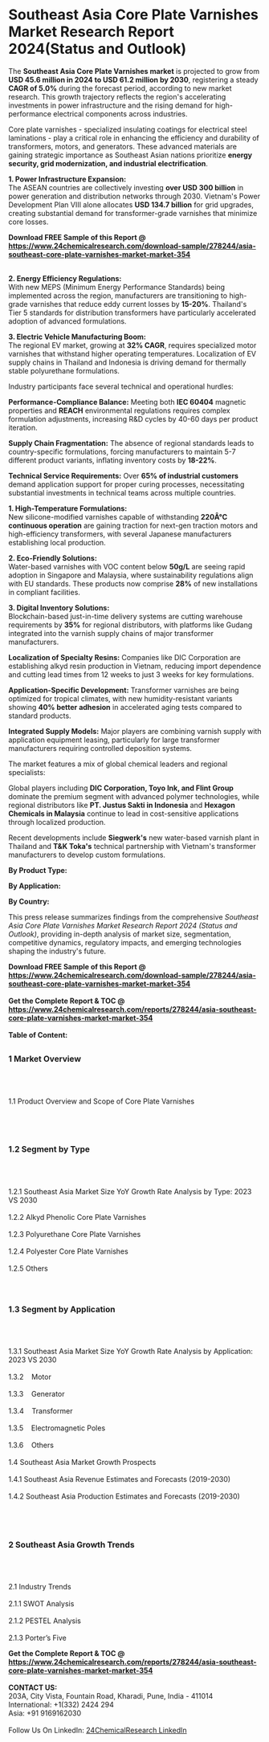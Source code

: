 <h1>Southeast Asia Core Plate Varnishes Market Research Report 2024(Status and Outlook)</h1><p>The <strong>Southeast Asia Core Plate Varnishes market</strong> is projected to grow from <strong>USD 45.6 million in 2024 to USD 61.2 million by 2030</strong>, registering a steady <strong>CAGR of 5.0%</strong> during the forecast period, according to new market research. This growth trajectory reflects the region's accelerating investments in power infrastructure and the rising demand for high-performance electrical components across industries.</p><p>Core plate varnishes - specialized insulating coatings for electrical steel laminations - play a critical role in enhancing the efficiency and durability of transformers, motors, and generators. These advanced materials are gaining strategic importance as Southeast Asian nations prioritize <strong>energy security, grid modernization, and industrial electrification</strong>.</p><p><strong>1. Power Infrastructure Expansion:</strong><br>
The ASEAN countries are collectively investing <strong>over USD 300 billion</strong> in power generation and distribution networks through 2030. Vietnam's Power Development Plan VIII alone allocates <strong>USD 134.7 billion</strong> for grid upgrades, creating substantial demand for transformer-grade varnishes that minimize core losses.</p><div><b>Download FREE Sample of this Report @ 
            <a href="https://www.24chemicalresearch.com/download-sample/278244/asia-southeast-core-plate-varnishes-market-market-354">
            https://www.24chemicalresearch.com/download-sample/278244/asia-southeast-core-plate-varnishes-market-market-354</a></b></div><br><p><strong>2. Energy Efficiency Regulations:</strong><br>
With new MEPS (Minimum Energy Performance Standards) being implemented across the region, manufacturers are transitioning to high-grade varnishes that reduce eddy current losses by <strong>15-20%</strong>. Thailand's Tier 5 standards for distribution transformers have particularly accelerated adoption of advanced formulations.</p><p><strong>3. Electric Vehicle Manufacturing Boom:</strong><br>
The regional EV market, growing at <strong>32% CAGR</strong>, requires specialized motor varnishes that withstand higher operating temperatures. Localization of EV supply chains in Thailand and Indonesia is driving demand for thermally stable polyurethane formulations.</p><p>Industry participants face several technical and operational hurdles:</p><p><strong>Performance-Compliance Balance:</strong> Meeting both <strong>IEC 60404</strong> magnetic properties and <strong>REACH</strong> environmental regulations requires complex formulation adjustments, increasing R&amp;D cycles by 40-60 days per product iteration.</p><p><strong>Supply Chain Fragmentation:</strong> The absence of regional standards leads to country-specific formulations, forcing manufacturers to maintain 5-7 different product variants, inflating inventory costs by <strong>18-22%</strong>.</p><p><strong>Technical Service Requirements:</strong> Over <strong>65% of industrial customers</strong> demand application support for proper curing processes, necessitating substantial investments in technical teams across multiple countries.</p><p><strong>1. High-Temperature Formulations:</strong><br>
New silicone-modified varnishes capable of withstanding <strong>220Â°C continuous operation</strong> are gaining traction for next-gen traction motors and high-efficiency transformers, with several Japanese manufacturers establishing local production.</p><p><strong>2. Eco-Friendly Solutions:</strong><br>
Water-based varnishes with VOC content below <strong>50g/L</strong> are seeing rapid adoption in Singapore and Malaysia, where sustainability regulations align with EU standards. These products now comprise <strong>28%</strong> of new installations in compliant facilities.</p><p><strong>3. Digital Inventory Solutions:</strong><br>
Blockchain-based just-in-time delivery systems are cutting warehouse requirements by <strong>35%</strong> for regional distributors, with platforms like Gudang integrated into the varnish supply chains of major transformer manufacturers.</p><p><strong>Localization of Specialty Resins:</strong> Companies like DIC Corporation are establishing alkyd resin production in Vietnam, reducing import dependence and cutting lead times from 12 weeks to just 3 weeks for key formulations.</p><p><strong>Application-Specific Development:</strong> Transformer varnishes are being optimized for tropical climates, with new humidity-resistant variants showing <strong>40% better adhesion</strong> in accelerated aging tests compared to standard products.</p><p><strong>Integrated Supply Models:</strong> Major players are combining varnish supply with application equipment leasing, particularly for large transformer manufacturers requiring controlled deposition systems.</p><p>The market features a mix of global chemical leaders and regional specialists:</p><p>Global players including <strong>DIC Corporation, Toyo Ink, and Flint Group</strong> dominate the premium segment with advanced polymer technologies, while regional distributors like <strong>PT. Justus Sakti in Indonesia</strong> and <strong>Hexagon Chemicals in Malaysia</strong> continue to lead in cost-sensitive applications through localized production.</p><p>Recent developments include <strong>Siegwerk's</strong> new water-based varnish plant in Thailand and <strong>T&amp;K Toka's</strong> technical partnership with Vietnam's transformer manufacturers to develop custom formulations.</p><p><strong>By Product Type:</strong>
        </p><p><strong>By Application:</strong>
        </p><p><strong>By Country:</strong>
        </p><p>This press release summarizes findings from the comprehensive <em>Southeast Asia Core Plate Varnishes Market Research Report 2024 (Status and Outlook)</em>, providing in-depth analysis of market size, segmentation, competitive dynamics, regulatory impacts, and emerging technologies shaping the industry's future.</p><div><b>Download FREE Sample of this Report @ 
            <a href="https://www.24chemicalresearch.com/download-sample/278244/asia-southeast-core-plate-varnishes-market-market-354">
            https://www.24chemicalresearch.com/download-sample/278244/asia-southeast-core-plate-varnishes-market-market-354</a></b></div><br><div><b>Get the Complete Report & TOC @ 
            <a href="https://www.24chemicalresearch.com/reports/278244/asia-southeast-core-plate-varnishes-market-market-354">
            https://www.24chemicalresearch.com/reports/278244/asia-southeast-core-plate-varnishes-market-market-354</a></b></div><br>
            <b>Table of Content:</b><p><h2><span style="font-size:16px"><strong>1 Market Overview&nbsp;&nbsp; &nbsp;</strong></span></h2><br />
<br />
<p>1.1 Product Overview and Scope of Core Plate Varnishes&nbsp;</p><br />
<br />
<h2><strong><span style="font-size:16px">1.2 Segment by Type&nbsp;&nbsp; &nbsp;</span></strong></h2><br />
<br />
<p>1.2.1 Southeast Asia Market Size YoY Growth Rate Analysis by Type: 2023 VS 2030&nbsp;&nbsp; &nbsp;<br /><br />
1.2.2 Alkyd Phenolic Core Plate Varnishes&nbsp;&nbsp; &nbsp;<br /><br />
1.2.3 Polyurethane Core Plate Varnishes<br /><br />
1.2.4 Polyester Core Plate Varnishes<br /><br />
1.2.5 Others<br /><br />
<br />
<h2><span style="font-size:16px"><strong>1.3 Segment by Application&nbsp;&nbsp;</strong></span></h2><br />
<br />
<p>1.3.1 Southeast Asia Market Size YoY Growth Rate Analysis by Application: 2023 VS 2030&nbsp;&nbsp; &nbsp;<br /><br />
1.3.2&nbsp;&nbsp; &nbsp;Motor<br /><br />
1.3.3&nbsp;&nbsp; &nbsp;Generator<br /><br />
1.3.4&nbsp;&nbsp; &nbsp;Transformer<br /><br />
1.3.5&nbsp;&nbsp; &nbsp;Electromagnetic Poles<br /><br />
1.3.6&nbsp;&nbsp; &nbsp;Others<br /><br />
1.4 Southeast Asia Market Growth Prospects&nbsp;&nbsp; &nbsp;<br /><br />
1.4.1 Southeast Asia Revenue Estimates and Forecasts (2019-2030)&nbsp;&nbsp; &nbsp;<br /><br />
1.4.2 Southeast Asia Production Estimates and Forecasts (2019-2030)&nbsp;&nbsp;</p><br />
<br />
<h2><span style="font-size:16px"><strong>2 Southeast Asia Growth Trends&nbsp;&nbsp; &nbsp;</strong></span></h2><br />
<br />
<p>2.1 Industry Trends&nbsp;&nbsp; &nbsp;<br /><br />
2.1.1 SWOT Analysis&nbsp;&nbsp; &nbsp;<br /><br />
2.1.2 PESTEL Analysis&nbsp;&nbsp; &nbsp;<br /><br />
2.1.3 Porter&rsquo;s Five</p><div><b>Get the Complete Report & TOC @ 
            <a href="https://www.24chemicalresearch.com/reports/278244/asia-southeast-core-plate-varnishes-market-market-354">
            https://www.24chemicalresearch.com/reports/278244/asia-southeast-core-plate-varnishes-market-market-354</a></b></div><br><b>CONTACT US:</b><br>
            203A, City Vista, Fountain Road, Kharadi, Pune, India - 411014<br>
            International: +1(332) 2424 294<br>
            Asia: +91 9169162030 <br><br>
            Follow Us On LinkedIn: <a href="https://www.linkedin.com/company/24chemicalresearch/">24ChemicalResearch LinkedIn</a>